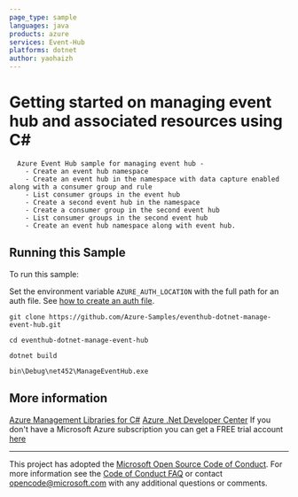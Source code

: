 ```yaml
---
page_type: sample
languages: java
products: azure
services: Event-Hub
platforms: dotnet
author: yaohaizh
---
```


# Getting started on managing event hub and associated resources using C# #

      Azure Event Hub sample for managing event hub -
        - Create an event hub namespace
        - Create an event hub in the namespace with data capture enabled along with a consumer group and rule
        - List consumer groups in the event hub
        - Create a second event hub in the namespace
        - Create a consumer group in the second event hub
        - List consumer groups in the second event hub
        - Create an event hub namespace along with event hub.


## Running this Sample ##

To run this sample:

Set the environment variable `AZURE_AUTH_LOCATION` with the full path for an auth file. See [how to create an auth file](https://github.com/Azure/azure-libraries-for-net/blob/master/AUTH.md).

    git clone https://github.com/Azure-Samples/eventhub-dotnet-manage-event-hub.git

    cd eventhub-dotnet-manage-event-hub
  
    dotnet build
    
    bin\Debug\net452\ManageEventHub.exe

## More information ##

[Azure Management Libraries for C#](https://github.com/Azure/azure-sdk-for-net/tree/Fluent)
[Azure .Net Developer Center](https://azure.microsoft.com/en-us/develop/net/)
If you don't have a Microsoft Azure subscription you can get a FREE trial account [here](http://go.microsoft.com/fwlink/?LinkId=330212)

---

This project has adopted the [Microsoft Open Source Code of Conduct](https://opensource.microsoft.com/codeofconduct/). For more information see the [Code of Conduct FAQ](https://opensource.microsoft.com/codeofconduct/faq/) or contact [opencode@microsoft.com](mailto:opencode@microsoft.com) with any additional questions or comments.